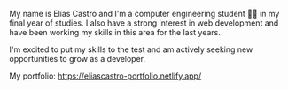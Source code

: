 My name is Elías Castro and I'm a computer engineering student 🧑‍💻 in my final year of studies. I also have a strong interest in web development and have been working my skills in this area for the last years.

I'm excited to put my skills to the test and am actively seeking new opportunities to grow as a developer.

My portfolio: https://eliascastro-portfolio.netlify.app/
